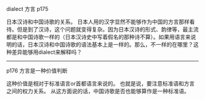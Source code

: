 dialect 方言 p175

日本汉诗和中国诗歌的关系。
日本人用的汉字显然不能够作为中国的方言那样看待。但是到了汉诗，这个问题就变得复杂。因为日本汉诗的形式、韵律等，最主流都是和中国诗歌一样的（日本汉诗史中写着假名的那种诗不算）。如果用语言来说明的话，日本汉诗和中国诗歌的语法基本上是一样的。那么，不一样的在哪里？这种差异能够用dialect来解释吗？

---
p176 方言是一种价值判断

这种价值是相对于标准语言or首都语言来说的。
也就是说，要注意标准语和方言之间的权力关系。
从这方面说的话，中国诗歌是否也能够算作是一种标准语。
